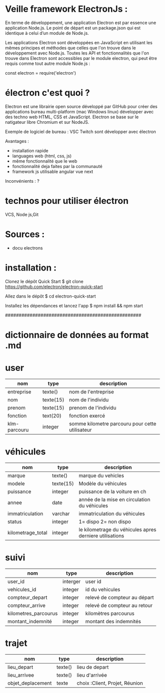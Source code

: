 # Veille framework ElectronJs :



En terme de développement, une application Electron est par essence une application Node.js. Le point de départ est un package.json qui est identique à celui d’un module de Node.js.


Les applications Electron sont développées en JavaScript en utilisant les mêmes principes et méthodes que celles que l'on trouve dans le développement avec Node.js. Toutes les API et fonctionnalités que l'on trouve dans Electron sont accessibles par le module electron, qui peut être requis comme tout autre module Node.js :

const electron = require('electron')


# électron c'est quoi  ?
Electron est une librairie open source développé par GitHub pour créer des applications bureau multi-platform (mac Windows linux) développer avec des techno web HTML, CSS et JavaScript. Electron se base sur le natigateur libre Chromium et sur NodeJS.<br>

Exemple de logiciel de bureau : VSC Twitch sont développer avec électron<br>

Avantages :
<ul>
<li>installation rapide</li>
<li>languages web (html, css, js)</li>
<li>même fonctionnalité que le web</li>
<li>fonctionnalité deja faites par la communauté </li>
<li>framework js utilisable angular vue next</li>

</ul>


Inconvénients : ?<br>


# technos pour utiliser électron

VCS, Node js,Git

# Sources :
<ul>
<li>docu electrons</li>

</ul>

# installation : 

 Clonez le dépôt Quick Start
$ git clone https://github.com/electron/electron-quick-start

 Allez dans le dépôt
$ cd electron-quick-start

 Installez les dépendances et lancez l'app
$ npm install && npm start


##################################################

# dictionnaire de données au format .md 

<h1>user</h1>
<table>
    <thead>
    <th>nom</th>
    <th>type</th>
    <th>description</th>
    </thead>
    <tbody>
    <tr>
        <td>entreprise</td>
        <td>texte()</td>
        <td>nom de l'entreprise</td>
    </tr>
    <tr>
        <td>nom</td>
        <td>texte(15)</td>
        <td>nom de l'individu</td>
    </tr>
    <tr>
        <td>prenom</td>
        <td>texte(15)</td>
        <td>prenom de l'individu</td>
    </tr>
    <tr>
        <td>fonction</td>
        <td>text(20)</td>
        <td>fonction exercé</td>
    </tr>
    <tr>
        <td>klm-parcouru</td>
        <td>integer</td>
        <td>somme kilometre parcouru pour cette utilisateur</td>
    </tr>
    </tbody>
</table>

<h1>véhicules</h1>
<table>
    <thead>
    <th>nom</th>
    <th>type</th>
    <th>description</th>
    </thead>
    <tbody>
    <tr>
        <td>marque</td>
        <td>texte()</td>
        <td>marque du vehicles</td>
    </tr>
    <tr>
        <td>modele</td>
        <td>texte(15)</td>
        <td>Modèle du véhicules</td>
    </tr>
    <tr>
        <td>puissance</td>
        <td>integer</td>
        <td>puissance de la voiture en ch</td>
    </tr>
    <tr>
        <td>annee</td>
        <td>date</td>
        <td>année de la mise en circulation du véhicules</td>
    </tr>
    <tr>
        <td>immatriculation</td>
        <td>varchar</td>
        <td>immatriculation du véhicules</td>
    </tr>
    <tr>
        <td>status</td>
        <td>integer</td>
        <td>1= dispo 2= non dispo</td>
    </tr>
    <tr>
        <td>kilometrage_total</td>
        <td>integer</td>
        <td>le kilometrage du véhicules apres derniere utilisations</td>
    </tr>
    </tbody>
</table>

<h1>suivi</h1>
<table>
    <thead>
    <th>nom</th>
    <th>type</th>
    <th>description</th>
    </thead>
    <tbody>
    <tr>
        <td>user_id</td>
        <td>interger</td>
        <td>user id</td>
    </tr>
    <tr>
        <td>vehicules_id</td>
        <td>integer</td>
        <td>id du vehicules</td>
    </tr>
    <tr>
        <td>compteur_depart</td>
        <td>integer</td>
        <td>relevé de compteur au départ</td>
    </tr>
    <tr>
        <td>compteur_arrive</td>
        <td>integer</td>
        <td>relevé de compteur au retour</td>
    </tr>
    <tr>
        <td>kilometres_parcourus</td>
        <td>integer</td>
        <td>kilomètres parcourus</td>
    </tr>
    <tr>
        <td>montant_indemnité</td>
        <td>integer</td>
        <td>montant des indemnités</td>
    </tr>
    </tbody>
</table>


<h1>trajet</h1>
<table>
    <thead>
    <th>nom</th>
    <th>type</th>
    <th>description</th>
    </thead>
    <tbody>
    <tr>
        <td>lieu_depart</td>
        <td>texte()</td>
        <td>lieu de depart </td>
    </tr>
    <tr>
        <td>lieu_arrivee</td>
        <td>texte()</td>
        <td>lieu d'arrivée </td>
    </tr>
    <tr>
        <td>objet_deplacement</td>
        <td>texte</td>
        <td>choix :Client, Projet, Réunion </td>
    </tr>
    </tbody>
</table>







